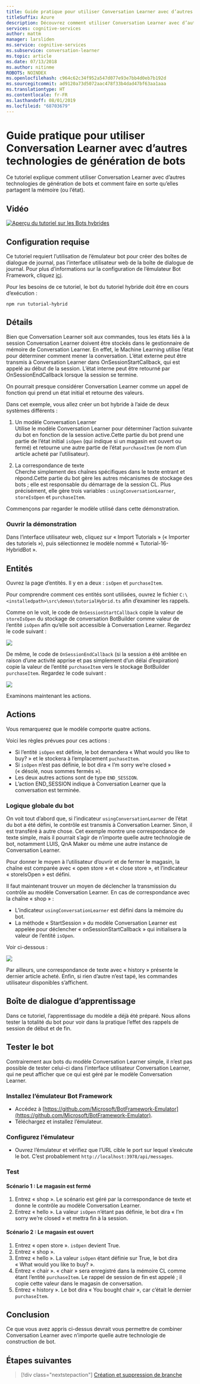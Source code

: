 ```yaml
---
title: Guide pratique pour utiliser Conversation Learner avec d’autres technologies de génération de bots – Microsoft Cognitive Services | Microsoft Docs
titleSuffix: Azure
description: Découvrez comment utiliser Conversation Learner avec d’autres technologies de génération de bots.
services: cognitive-services
author: mattm
manager: larsliden
ms.service: cognitive-services
ms.subservice: conversation-learner
ms.topic: article
ms.date: 07/13/2018
ms.author: nitinme
ROBOTS: NOINDEX
ms.openlocfilehash: c964c62c34f952a547d077e93e7bb4d0eb7b192d
ms.sourcegitcommit: ad9120a73d5072aac478f33b4dad47bf63aa1aaa
ms.translationtype: HT
ms.contentlocale: fr-FR
ms.lasthandoff: 08/01/2019
ms.locfileid: "68703679"
---
```

# <a name="how-to-use-conversation-learner-with-other-bot-building-technologies"></a>Guide pratique pour utiliser Conversation Learner avec d’autres technologies de génération de bots

Ce tutoriel explique comment utiliser Conversation Learner avec d’autres technologies de génération de bots et comment faire en sorte qu’elles partagent la mémoire (ou l’état). 

## <a name="video"></a>Vidéo

[![Aperçu du tutoriel sur les Bots hybrides](https://aka.ms/cl_Tutorial_v3_Hybrid_Applications_Preview)](https://aka.ms/cl_Tutorial_v3_Hybrid_Applications)

## <a name="requirements"></a>Configuration requise
Ce tutoriel requiert l’utilisation de l’émulateur bot pour créer des boîtes de dialogue de journal, pas l’interface utilisateur web de la boîte de dialogue de journal. Pour plus d’informations sur la configuration de l’émulateur Bot Framework, cliquez [ici](https://docs.microsoft.com/azure/bot-service/bot-service-debug-emulator?view=azure-bot-service-4.0). 

Pour les besoins de ce tutoriel, le bot du tutoriel hybride doit être en cours d’exécution :

    npm run tutorial-hybrid

## <a name="details"></a>Détails

Bien que Conversation Learner soit aux commandes, tous les états liés à la session Conversation Learner doivent être stockés dans le gestionnaire de mémoire de Conversation Learner. En effet, le Machine Learning utilise l’état pour déterminer comment mener la conversation. L’état externe peut être transmis à Conversation Learner dans OnSessionStartCallback, qui est appelé au début de la session. L’état interne peut être retourné par OnSessionEndCallback lorsque la session se termine.

On pourrait presque considérer Conversation Learner comme un appel de fonction qui prend un état initial et retourne des valeurs.

Dans cet exemple, vous allez créer un bot hybride à l’aide de deux systèmes différents :
1. Un modèle Conversation Learner <br/>
    Utilise le modèle Conversation Learner pour déterminer l’action suivante du bot en fonction de la session active.Cette partie du bot prend une partie de l’état initial `isOpen` (qui indique si un magasin est ouvert ou fermé) et retourne une autre partie de l’état `purchaseItem` (le nom d’un article acheté par l’utilisateur).

2. La correspondance de texte <br />
    Cherche simplement des chaînes spécifiques dans le texte entrant et répond.Cette partie du bot gère les autres mécanismes de stockage des bots ; elle est responsable du démarrage de la session CL. Plus précisément, elle gère trois variables : `usingConversationLearner`, `storeIsOpen` et `purchaseItem`.

Commençons par regarder le modèle utilisé dans cette démonstration.

### <a name="open-the-demo"></a>Ouvrir la démonstration

Dans l’interface utilisateur web, cliquez sur « Import Tutorials » (« Importer des tutoriels »), puis sélectionnez le modèle nommé « Tutorial-16-HybridBot ».

## <a name="entities"></a>Entités

Ouvrez la page d’entités. Il y en a deux : `isOpen` et `purchaseItem`.

Pour comprendre comment ces entités sont utilisées, ouvrez le fichier `C:\<installedpath>\src\demos\tutorialHybrid.ts` afin d’examiner les rappels.

Comme on le voit, le code de `OnSessionStartCallback` copie la valeur de `storeIsOpen` du stockage de conversation BotBuilder comme valeur de l’entité `isOpen` afin qu’elle soit accessible à Conversation Learner. Regardez le code suivant :

![](../media/tutorial17_sessionstart.PNG)

De même, le code de `OnSessionEndCallback` (si la session a été arrêtée en raison d’une activité apprise et pas simplement d’un délai d’expiration) copie la valeur de l’entité `purchaseItem` vers le stockage BotBuilder `purchaseItem`. Regardez le code suivant :

![](../media/tutorial17_sessionend.PNG)

Examinons maintenant les actions.

## <a name="actions"></a>Actions

Vous remarquerez que le modèle comporte quatre actions.

Voici les règles prévues pour ces actions :

- Si l’entité `isOpen` est définie, le bot demandera « What would you like to buy? » et le stockera à l’emplacement `puchaseItem`.
- Si `isOpen` n’est pas définie, le bot dira « I’m sorry we’re closed » (« désolé, nous sommes fermés »).
- Les deux autres actions sont de type `END_SESSION`.
- L’action END_SESSION indique à Conversation Learner que la conversation est terminée.

### <a name="overall-bot-logic"></a>Logique globale du bot

On voit tout d’abord que, si l’indicateur `usingConversationLearner` de l’état du bot a été défini, le contrôle est transmis à Conversation Learner. Sinon, il est transféré à autre chose.  Cet exemple montre une correspondance de texte simple, mais il pourrait s’agir de n’importe quelle autre technologie de bot, notamment LUIS, QnA Maker ou même une autre instance de Conversation Learner.

Pour donner le moyen à l’utilisateur d’ouvrir et de fermer le magasin, la chaîne est comparée avec « open store » et « close store », et l’indicateur « storeIsOpen » est défini.

Il faut maintenant trouver un moyen de déclencher la transmission du contrôle au modèle Conversation Learner. En cas de correspondance avec la chaîne « shop » :
- L’indicateur `usingConversationLearner` est défini dans la mémoire du bot.
- La méthode « StartSession » du modèle Conversation Learner est appelée  pour déclencher « onSessionStartCallback » qui initialisera la valeur de l’entité `isOpen`.

Voir ci-dessous :

![](../media/tutorial17_useConversationLearner.PNG)

Par ailleurs, une correspondance de texte avec « history » présente le dernier article acheté.
Enfin, si rien d’autre n’est tapé, les commandes utilisateur disponibles s’affichent.

## <a name="train-dialog"></a>Boîte de dialogue d’apprentissage

Dans ce tutoriel, l’apprentissage du modèle a déjà été préparé.  Nous allons tester la totalité du bot pour voir dans la pratique l’effet des rappels de session de début et de fin.

## <a name="testing-the-bot"></a>Tester le bot

Contrairement aux bots du modèle Conversation Learner simple, il n’est pas possible de tester celui-ci dans l’interface utilisateur Conversation Learner, qui ne peut afficher que ce qui est géré par le modèle Conversation Learner.

### <a name="install-the-bot-framework-emulator"></a>Installez l’émulateur Bot Framework

- Accédez à [https://github.com/Microsoft/BotFramework-Emulator](https://github.com/Microsoft/BotFramework-Emulator).
- Téléchargez et installez l’émulateur.

### <a name="configure-the-emulator"></a>Configurez l’émulateur

- Ouvrez l’émulateur et vérifiez que l’URL cible le port sur lequel s’exécute le bot. C’est probablement `http://localhost:3978/api/messages`.

### <a name="test"></a>Test 

#### <a name="scenario-1-store-is-closed"></a>Scénario 1 : Le magasin est fermé
1. Entrez « shop ». Le scénario est géré par la correspondance de texte et donne le contrôle au modèle Conversation Learner.
2. Entrez « hello ».  La valeur `isOpen` n’étant pas définie, le bot dira « I’m sorry we’re closed » et mettra fin à la session.

#### <a name="scenario-2-store-is-open"></a>Scénario 2 : Le magasin est ouvert
1. Entrez « open store ».  `isOpen` devient True.
1. Entrez « shop ».
1. Entrez « hello ».  La valeur `isOpen` étant définie sur True, le bot dira « What would you like to buy? ».
1. Entrez « chair ». « chair » sera enregistré dans la mémoire CL comme étant l’entité `purchaseItem`. Le rappel de session de fin est appelé ; il copie cette valeur dans le magasin de conversation.
1. Entrez « history ».  Le bot dira « You bought chair », car c’était le dernier `purchaseItem`.

## <a name="conclusion"></a>Conclusion

Ce que vous avez appris ci-dessus devrait vous permettre de combiner Conversation Learner avec n’importe quelle autre technologie de construction de bot.

## <a name="next-steps"></a>Étapes suivantes

> [!div class="nextstepaction"]
> [Création et suppression de branche](./17-branch-undo.md)
